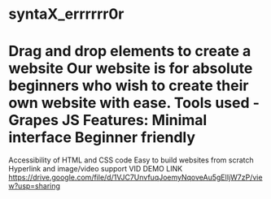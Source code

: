 # syntaX_errrrrr0r
# Drag and drop elements to create a website Our website is for absolute beginners who wish to create their own website with ease. Tools used - Grapes JS Features: Minimal interface Beginner friendly

Accessibility of HTML and CSS code Easy to build websites from scratch Hyperlink and image/video support
VID DEMO LINK https://drive.google.com/file/d/1VJC7UnvfuqJoemyNqoveAu5gElIjW7zP/view?usp=sharing
